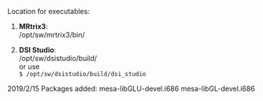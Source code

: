 Location for executables:  
1) **MRtrix3**:  
/opt/sw/mrtrix3/bin/  

2) **DSI Studio**:  
/opt/sw/dsistudio/build/  
or use  
`$ /opt/sw/dsistudio/build/dsi_studio`

2019/2/15
Packages added: mesa-libGLU-devel.i686 mesa-libGL-devel.i686
